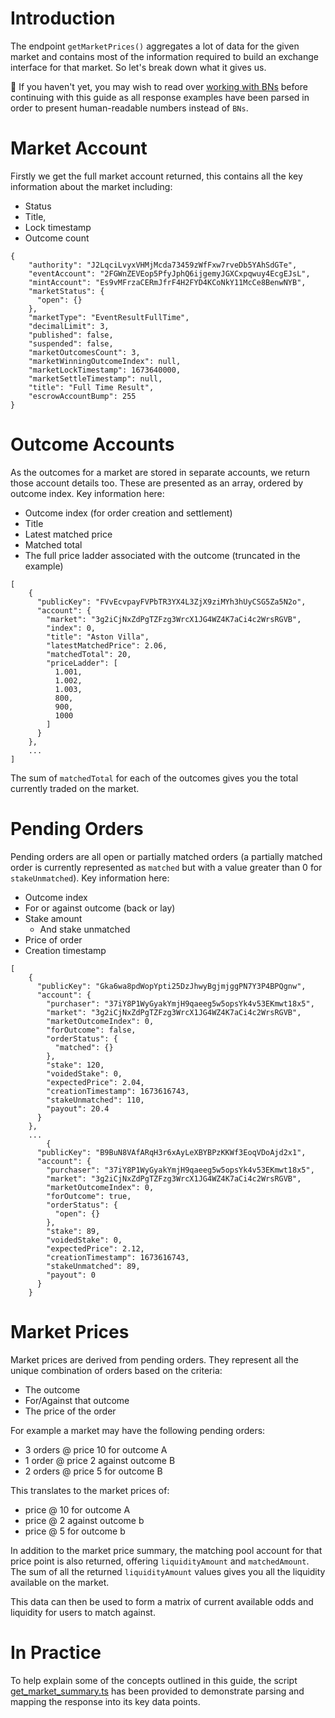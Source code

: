 # Introduction

The endpoint `getMarketPrices()` aggregates a lot of data for the given market and contains most of the information required to build an exchange interface for that market. So let's break down what it gives us. 

:memo: If you haven't yet, you may wish to read over [working with BNs](working-with-bns.md) before continuing with this guide as all response examples have been parsed in order to present human-readable numbers instead of `BNs`.

# Market Account

Firstly we get the full market account returned, this contains all the key information about the market including:

- Status
- Title,
- Lock timestamp
- Outcome count

```
{
    "authority": "J2LqciLvyxVHMjMcda73459zWfFxw7rveDb5YAhSdGTe",
    "eventAccount": "2FGWnZEVEop5PfyJphQ6ijgemyJGXCxpqwuy4EcgEJsL",
    "mintAccount": "Es9vMFrzaCERmJfrF4H2FYD4KCoNkY11McCe8BenwNYB",
    "marketStatus": {
      "open": {}
    },
    "marketType": "EventResultFullTime",
    "decimalLimit": 3,
    "published": false,
    "suspended": false,
    "marketOutcomesCount": 3,
    "marketWinningOutcomeIndex": null,
    "marketLockTimestamp": 1673640000,
    "marketSettleTimestamp": null,
    "title": "Full Time Result",
    "escrowAccountBump": 255
}
```

# Outcome Accounts

As the outcomes for a market are stored in separate accounts, we return those account details too. These are presented as an array, ordered by outcome index. Key information here:

- Outcome index (for order creation and settlement)
- Title
- Latest matched price
- Matched total
- The full price ladder associated with the outcome (truncated in the example)

```
[
    {
      "publicKey": "FVvEcvpayFVPbTR3YX4L3ZjX9ziMYh3hUyCSG5Za5N2o",
      "account": {
        "market": "3g2iCjNxZdPgTZFzg3WrcX1JG4WZ4K7aCi4c2WrsRGVB",
        "index": 0,
        "title": "Aston Villa",
        "latestMatchedPrice": 2.06,
        "matchedTotal": 20,
        "priceLadder": [
          1.001,
          1.002,
          1.003,
          800,
          900,
          1000
        ]
      }
    },
    ...
]
```

The sum of `matchedTotal` for each of the outcomes gives you the total currently traded on the market.

# Pending Orders

Pending orders are all open or partially matched orders (a partially matched order is currently represented as `matched` but with a value greater than 0 for `stakeUnmatched`). Key information here:

- Outcome index
- For or against outcome (back or lay)
- Stake amount
  - And stake unmatched
- Price of order
- Creation timestamp

```
[
    {
      "publicKey": "Gka6wa8pdWopYpti25DzJhwyBgjmjggPN7Y3P4BPQgnw",
      "account": {
        "purchaser": "37iY8P1WyGyakYmjH9qaeeg5w5opsYk4v53EKmwt18x5",
        "market": "3g2iCjNxZdPgTZFzg3WrcX1JG4WZ4K7aCi4c2WrsRGVB",
        "marketOutcomeIndex": 0,
        "forOutcome": false,
        "orderStatus": {
          "matched": {}
        },
        "stake": 120,
        "voidedStake": 0,
        "expectedPrice": 2.04,
        "creationTimestamp": 1673616743,
        "stakeUnmatched": 110,
        "payout": 20.4
      }
    },
    ...
        {
      "publicKey": "B9BuN8VAfARqH3r6xAyLeXBYBPzKKWf3EoqVDoAjd2x1",
      "account": {
        "purchaser": "37iY8P1WyGyakYmjH9qaeeg5w5opsYk4v53EKmwt18x5",
        "market": "3g2iCjNxZdPgTZFzg3WrcX1JG4WZ4K7aCi4c2WrsRGVB",
        "marketOutcomeIndex": 0,
        "forOutcome": true,
        "orderStatus": {
          "open": {}
        },
        "stake": 89,
        "voidedStake": 0,
        "expectedPrice": 2.12,
        "creationTimestamp": 1673616743,
        "stakeUnmatched": 89,
        "payout": 0
      }
    }
```

# Market Prices

Market prices are derived from pending orders. They represent all the unique combination of orders based on the criteria:

- The outcome
- For/Against that outcome
- The price of the order

For example a market may have the following pending orders:

- 3 orders @ price 10 for outcome A
- 1 order @ price 2 against outcome B
- 2 orders @ price 5 for outcome B

This translates to the market prices of:

- price @ 10 for outcome A
- price @ 2 against outcome b
- price @ 5 for outcome b

In addition to the market price summary, the matching pool account for that price point is also returned, offering `liquidityAmount` and `matchedAmount`. The sum of all the returned `liquidityAmount` values gives you all the liquidity available on the market.

This data can then be used to form a matrix of current available odds and liquidity for users to match against.

# In Practice

To help explain some of the concepts outlined in this guide, the script [get_market_summary.ts](../examples/cli/src/get_market_summary.ts) has been provided to demonstrate parsing and mapping the response into its key data points.
